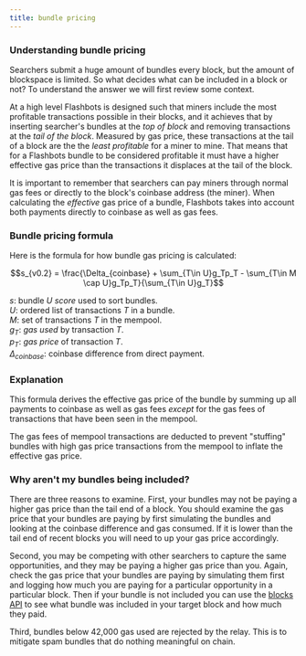 ```yaml
---
title: bundle pricing
---
```


### Understanding bundle pricing

Searchers submit a huge amount of bundles every block, but the amount of blockspace is limited. So what decides what can be included in a block or not? To understand the answer we will first review some context.

At a high level Flashbots is designed such that miners include the most profitable transactions possible in their blocks, and it achieves that by inserting searcher's bundles at the *top of block* and removing transactions at the *tail of the block*. Measured by gas price, these transactions at the tail of a block are the the *least profitable* for a miner to mine. That means that for a Flashbots bundle to be considered profitable it must have a higher effective gas price than the transactions it displaces at the tail of the block.

It is important to remember that searchers can pay miners through normal gas fees or directly to the block's coinbase address (the miner). When calculating the *effective* gas price of a bundle, Flashbots takes into account both payments directly to coinbase as well as gas fees.

### Bundle pricing formula

Here is the formula for how bundle gas pricing is calculated:

$$s_{v0.2} = \frac{\Delta_{coinbase} + \sum_{T\in U}g_Tp_T - \sum_{T\in M \cap U}g_Tp_T}{\sum_{T\in U}g_T}$$

$s$: bundle $U$ _score_ used to sort bundles.  
$U$: ordered list of transactions $T$ in a bundle.  
$M$: set of transactions $T$ in the mempool.  
$g_{T}$: _gas used_ by transaction $T$.  
$p_{T}$: _gas price_ of transaction $T$.  
$\Delta_{coinbase}$: coinbase difference from direct payment.  

### Explanation

This formula derives the effective gas price of the bundle by summing up all payments to coinbase as well as gas fees *except* for the gas fees of transactions that have been seen in the mempool.

The gas fees of mempool transactions are deducted to prevent "stuffing" bundles with high gas price transactions from the mempool to inflate the effective gas price.

### Why aren't my bundles being included?

There are three reasons to examine. First, your bundles may not be paying a higher gas price than the tail end of a block. You should examine the gas price that your bundles are paying by first simulating the bundles and looking at the coinbase difference and gas consumed. If it is lower than the tail end of recent blocks you will need to up your gas price accordingly.

Second, you may be competing with other searchers to capture the same opportunities, and they may be paying a higher gas price than you. Again, check the gas price that your bundles are paying by simulating them first and logging how much you are paying for a particular opportunity in a particular block. Then if your bundle is not included you can use the [blocks API](https://blocks.flashbots.net/) to see what bundle was included in your target block and how much they paid.

Third, bundles below 42,000 gas used are rejected by the relay. This is to mitigate spam bundles that do nothing meaningful on chain.